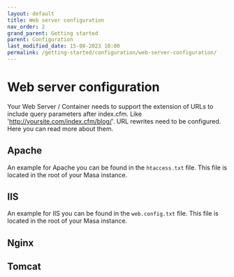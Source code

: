 ```yaml
---
layout: default
title: Web server configuration
nav_order: 2
grand_parent: Getting started
parent: Configuration
last_modified_date: 15-08-2023 10:00
permalink: /getting-started/configuration/web-server-configuration/
---
```


# Web server configuration
Your Web Server / Container needs to support the extension of URLs to include query parameters after index.cfm. Like 'http://yoursite.com/index.cfm/blog/'.
URL rewrites need to be configured. Here you can read more about them.
## Apache
An example for Apache you can be found in the <code>htaccess.txt</code> file. This file is located in the root of your Masa instance.

## IIS
An example for IIS you can be found in the <code>web.config.txt</code> file. This file is located in the root of your Masa instance.

## Nginx

## Tomcat